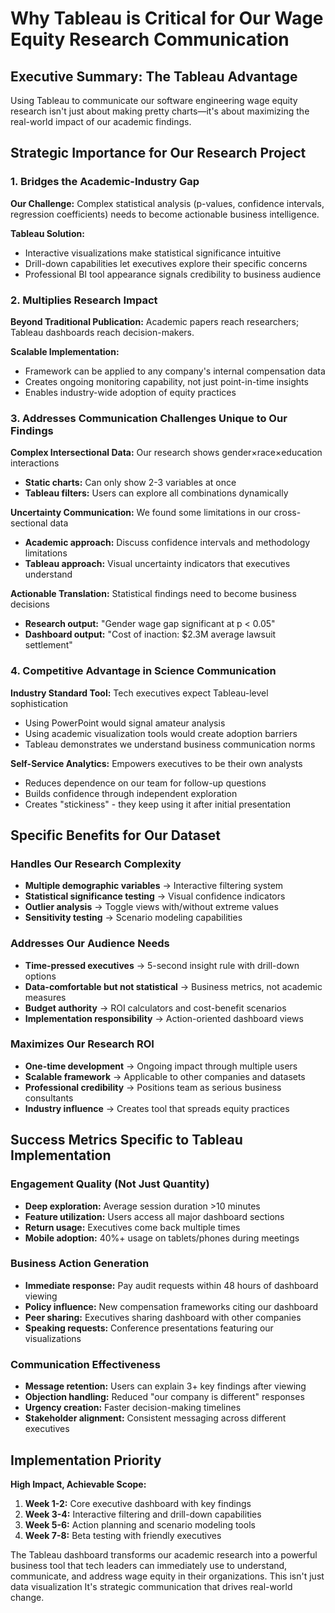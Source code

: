 # Why Tableau is Critical for Our Wage Equity Research Communication

## Executive Summary: The Tableau Advantage

Using Tableau to communicate our software engineering wage equity research
isn't just about making pretty charts—it's about maximizing the real-world
impact of our academic findings.

## Strategic Importance for Our Research Project

### 1. Bridges the Academic-Industry Gap

**Our Challenge:** Complex statistical analysis (p-values, confidence
intervals, regression coefficients) needs to become actionable business
intelligence.

**Tableau Solution:**

- Interactive visualizations make statistical significance intuitive
- Drill-down capabilities let executives explore their specific concerns
- Professional BI tool appearance signals credibility to business audience

### 2. Multiplies Research Impact

**Beyond Traditional Publication:** Academic papers reach researchers;
Tableau dashboards reach decision-makers.

**Scalable Implementation:**

- Framework can be applied to any company's internal compensation data
- Creates ongoing monitoring capability, not just point-in-time insights
- Enables industry-wide adoption of equity practices

### 3. Addresses Communication Challenges Unique to Our Findings

**Complex Intersectional Data:** Our research shows gender×race×education
interactions

- **Static charts:** Can only show 2-3 variables at once
- **Tableau filters:** Users can explore all combinations dynamically

**Uncertainty Communication:** We found some limitations in our
cross-sectional data

- **Academic approach:** Discuss confidence intervals and methodology
limitations
- **Tableau approach:** Visual uncertainty indicators that executives
understand

**Actionable Translation:** Statistical findings need to become business decisions

- **Research output:** "Gender wage gap significant at p < 0.05"
- **Dashboard output:** "Cost of inaction: $2.3M average lawsuit settlement"

### 4. Competitive Advantage in Science Communication

**Industry Standard Tool:** Tech executives expect Tableau-level sophistication

- Using PowerPoint would signal amateur analysis
- Using academic visualization tools would create adoption barriers
- Tableau demonstrates we understand business communication norms

**Self-Service Analytics:** Empowers executives to be their own analysts

- Reduces dependence on our team for follow-up questions
- Builds confidence through independent exploration
- Creates "stickiness" - they keep using it after initial presentation

## Specific Benefits for Our Dataset

### Handles Our Research Complexity

- **Multiple demographic variables** → Interactive filtering system
- **Statistical significance testing** → Visual confidence indicators
- **Outlier analysis** → Toggle views with/without extreme values
- **Sensitivity testing** → Scenario modeling capabilities

### Addresses Our Audience Needs

- **Time-pressed executives** → 5-second insight rule with drill-down options
- **Data-comfortable but not statistical** → Business metrics, not academic
measures
- **Budget authority** → ROI calculators and cost-benefit scenarios
- **Implementation responsibility** → Action-oriented dashboard views

### Maximizes Our Research ROI

- **One-time development** → Ongoing impact through multiple users
- **Scalable framework** → Applicable to other companies and datasets
- **Professional credibility** → Positions team as serious business consultants
- **Industry influence** → Creates tool that spreads equity practices

## Success Metrics Specific to Tableau Implementation

### Engagement Quality (Not Just Quantity)

- **Deep exploration:** Average session duration >10 minutes
- **Feature utilization:** Users access all major dashboard sections
- **Return usage:** Executives come back multiple times
- **Mobile adoption:** 40%+ usage on tablets/phones during meetings

### Business Action Generation

- **Immediate response:** Pay audit requests within 48 hours of dashboard
viewing
- **Policy influence:** New compensation frameworks citing our dashboard
- **Peer sharing:** Executives sharing dashboard with other companies
- **Speaking requests:** Conference presentations featuring our visualizations

### Communication Effectiveness

- **Message retention:** Users can explain 3+ key findings after viewing
- **Objection handling:** Reduced "our company is different" responses
- **Urgency creation:** Faster decision-making timelines
- **Stakeholder alignment:** Consistent messaging across different executives

## Implementation Priority

**High Impact, Achievable Scope:**

1. **Week 1-2:** Core executive dashboard with key findings
2. **Week 3-4:** Interactive filtering and drill-down capabilities
3. **Week 5-6:** Action planning and scenario modeling tools
4. **Week 7-8:** Beta testing with friendly executives

The Tableau dashboard transforms our academic research into a powerful business
tool that tech leaders can immediately use to understand, communicate, and
address wage equity in their organizations. This isn't just data visualization
It's strategic communication that drives real-world change.
